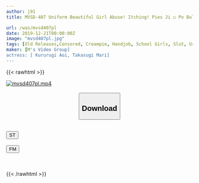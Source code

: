 ```yaml
---
author: j91
title: MVSD-407 Uniform Beautiful Girl Abuse! Itching! Pies Ji ○ Po Bullying! My Chi ○ Port Aoi Kurusugi Mari Who Was Made A Toy Of The School's Idol Beautiful Girls

url: /was/mvsd407pl
date: 2019-12-21T00:00:00Z
image: "mvsd407pl.jpg"
tags: [Old Releases,Censored, Creampie, Handjob, School Girls, Slut, Urination]
maker: [M's Video Group]
actress: [ Kururugi Aoi, Takasugi Mari]
---
```



{{< rawhtml >}}

<div class="video" data-videoid="bzxWz2MWrJhPj0Y">
    <a href="javascript:;">
        <img src="/was/mvsd407pl/mvsd407pl.jpg" width="WIDTH" height="HEIGHT" alt="mvsd407pl.mp4" loading="lazy">
    </a>
</div>

<script type="text/javascript" src="https://j91.asia/asset/on-demand-st.js"></script>

<br>
  <link rel="stylesheet" href="https://j91.asia/asset/bs5.css">
  
  <center>
  <button class="btn btn-primary" type="button" data-bs-toggle="collapse" data-bs-target=".multi-collapse" aria-expanded="false" aria-controls="multiCollapseExample1 multiCollapseExample2"><h2>Download</h2></button></center>
</p>
<div class="row">
  <div class="col">
    <div class="collapse multi-collapse" id="multiCollapseExample1">
      <div class="card card-body">
	      	      <br>
<div class="buttons">  
<a href="https://streamtape.to/v/bzxWz2MWrJhPj0Y" target="_blank"><button class="btn-hover color-3"><i class="fa fa-download"></i> ST</button></a></div>
    </div>
  </div>
</div>
  <div class="col">
    <div class="collapse multi-collapse" id="multiCollapseExample2">
      <div class="card card-body">
	      <br>
<div class="buttons">
    <a href="https://filemoon.sx/d/vy43f786nshd" target="_blank"><button class="btn-hover color-8"><i class="fa fa-download"></i> FM</button></a></div>
<br><br>
      </div>
    </div>
  </div>
</div>

{{< /rawhtml >}}